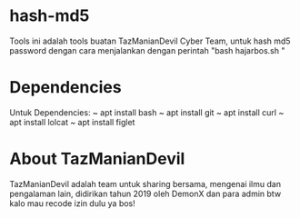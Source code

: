# hash-md5
Tools ini adalah tools buatan TazManianDevil Cyber Team, untuk hash md5 password dengan cara menjalankan dengan perintah "bash hajarbos.sh <md5 nya>"
# Dependencies
Untuk Dependencies:
~ apt install bash
~ apt install git
~ apt install curl
~ apt install lolcat
~ apt install figlet
# About TazManianDevil
TazManianDevil adalah team untuk sharing bersama, mengenai ilmu dan pengalaman lain, didirikan tahun 2019 oleh DemonX dan para admin btw kalo mau recode izin dulu ya bos!
